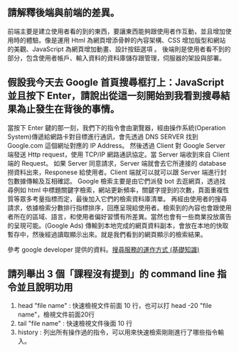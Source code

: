## 請解釋後端與前端的差異。

前端主要是建立使用者看的到的東西，要讓東西能夠跟使用者作互動，並且增加使用時的體驗。像是運用 Html 為網頁增添骨幹的內容架構、CSS 增加版型和網站的美觀、JavaScript 為網頁增加動畫、設計按鈕選項 。
後端則是使用者看不到的部分，包含使用者帳戶、輸入資料的資料庫儲存跟管理，伺服器的架設與部署。

## 假設我今天去 Google 首頁搜尋框打上：JavaScript 並且按下 Enter，請說出從這一刻開始到我看到搜尋結果為止發生在背後的事情。

當按下 Enter 鍵的那一刻，我們下的指令會由瀏覽器，經由操作系統(Operation System)傳遞給網路卡對目標進行通訊，會先透過 DNS SERVER 找到 Google.com 這個網址對應的 IP Address。
然後透過 Client 對 Google Server 端發送 Http request，使用 TCP/IP 網路通訊協定。當 Server 端收到來自 Client 端的 Request。
如果 Server 同意請求，Server 端就會去它所連接的 database 撈資料出來，Responese 給使用者。Client 端就可以就可以跟 Server 端進行封包數據傳輸及互相確認。
Google 檢索主要是由它們派發 bot 去逛網頁，透過找尋例如 html 中標題關鍵字檢索，網站更新頻率，關鍵字提到的次數，頁面重複性質等眾多考量指標而定，最後加入它們的檢索資料庫清單。
再經由使用者的搜尋請求，依據檢索分數排行指標排序，回應呈現給使用者。檢索到的內容也會跟使用者所在的區域、語言，和使用者偏好習慣有所差異。當然也會有一些商業投放廣告的呈現可能。(Google Ads)
傳輸到本地完成的網頁資料副本，會放在本地的快取暫存中，然後經過讀取顯示出來。就是我們看到的網頁顯示的檢索結果。

參考 google developer 提供的資料。[搜尋服務的運作方式 (基礎知識)](https://developers.google.com/search/docs/basics/how-search-works)

## 請列舉出 3 個「課程沒有提到」的 command line 指令並且說明功用

1. head "file name" : 快速檢視文件前面 10 行，也可以打 head -20 "file name"，檢視文件前面20行
2. tail "file name" : 快速檢視文件後面 10 行
3. history : 列出所有操作過的指令，可以用來快速檢索剛剛進行了哪些指令輸入。